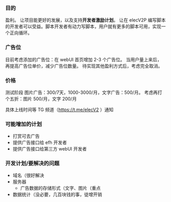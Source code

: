 ### 目的

盈利。
让项目能更好的发展，以及支持**开发者激励计划**。
让在 elecV2P 编写脚本的开发者可以受益。脚本开发者有动力写脚本，用户就有更多的脚本可用，实现一个正向循环。

### 广告位

目前考虑添加的广告位：在 webUI 首页增加 2-3 个广告位。
当用户量上来后，再提高广告位单价，减少广告位数量。
待实现其他盈利方式后，考虑完全取消。

### 价格

测试阶段 图片广告：300/7天，1000-3000/月，文字广告：500/月。
考虑再打个五折：图片 500/月，文字 200/月

具体上线时间等 TG 频道（https://t.me/elecV2 ）通知

### 可能增加的计划

- 打赏可去广告
- 提供广告接口给 efh 开发者
- 提供广告接口给第三方 webUI 开发者

### 开发计划/要解决的问题

- 域名（很好解决
- 服务器
  - 广告数据的存储形式（文字、图片（重点
- 数据统计（没必要，几百块钱的事，徒增开销